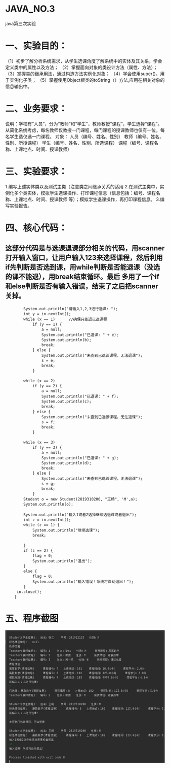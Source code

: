 # JAVA_NO.3
java第三次实验

一、实验目的：
=
（1）初步了解分析系统需求，从学生选课角度了解系统中的实体及其关系，学会定义类中的属性以及方法；
（2）掌握面向对象的类设计方法（属性、方法）；
（3）掌握类的继承用法，通过构造方法实例化对象；
（4）学会使用super()，用于实例化子类；
（5）掌握使用Object根类的toString（）方法,应用在相关对象的信息输出中。

二、业务要求：
=
说明：学校有“人员”，分为“教师”和“学生”，教师教授“课程”，学生选择“课程”。从简化系统考虑，每名教师仅教授一门课程，每门课程的授课教师也仅有一位，每名学生选仅选一门课程。
对象：
人员（编号、姓名、性别）
教师（编号、姓名、性别、所授课程）
学生（编号、姓名、性别、所选课程）
课程（编号、课程名称、上课地点、时间、授课教师）

三、实验要求：
=
1.编写上述实体类以及测试主类（注意类之间继承关系的适用
2.在测试主类中，实例化多个类实体，模拟学生选课操作、打印课程信息（信息包括：编号、课程名称、上课地点、时间、授课教师 等）；模拟学生退课操作，再打印课程信息。
3.编写实验报告。
            
四、核心代码：
=
这部分代码是与选课退课部分相关的代码，用scanner打开输入窗口，让用户输入123来选择课程，然后利用if先判断是否选到课，用while判断是否能退课（没选的课不能退），用break结束循环。最后         多用了一个if和else判断是否有输入错误，结束了之后把scanner关掉。
-
            System.out.println("请输入1,2,3进行选课: ");
            int y = in.nextInt();
            while (x == 1)      //确保只能退已选课程
                if (y == 1) {
                    a = null;
                    System.out.println("已退课: " + e);
                    System.out.println(b);
                    break;
                } else {
                    System.out.println("未查到已选该课程，无法退课");
                    s = e;
                    break;
                }

            while (x == 2)
                if (y == 2) {
                    a = null;
                    System.out.println("已退课: " + f);
                    System.out.println(c);
                    break;
                } else {
                    System.out.println("未查到已选该课程，无法退课");
                    s = f;
                    break;
                }

            while (x == 3)
                if (y == 3) {
                    a = null;
                    System.out.println("已退课: " + g);
                    System.out.println(d);
                    break;
                } else {
                    System.out.println("未查到已选该课程，无法退课");
                    s = g;
                    break;
                }
            Student o = new Student(2019310200, "王畅", 'M',a);
            System.out.println(o);

            System.out.println("输入1或者2选择继续选退课或者退出");
            int z = in.nextInt();
            while (z == 1) {
                System.out.println("继续选课");
                break;

            }
            if (z == 2) {
                flag = 0;
                System.out.println("退出");
            }
            else {
            	flag = 0;
            	System.out.println("输入错误！系统将自动退出！");
            }
         in.close();
        }
五、程序截图
=
![image](https://github.com/kuai364354200/JAVA_NO.3/blob/main/QQ%E5%9B%BE%E7%89%8720201025224026.png)
    
